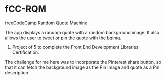 # fCC-RQM
freeCodeCamp Random Quote Machine

The app displays a random quote with a random background image. It also allows the user to tweet or pin the quote with the bgimg.

1. Project of 5 to complete the Front End Development Libraries Certification.

The challenge for me here was to incorporate the Pinterest share button,
so that it can fetch the background image as the Pin image and quote as a Pin description.
